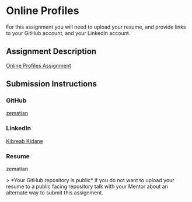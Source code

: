 # Online Profiles
For this assignment you will need to upload your resume, and provide links to your GitHub account, and your LinkedIn account.

## Assignment Description
[Online Profiles Assignment](https://education.launchcode.org/liftoff/assignments/online-profiles/)

## Submission Instructions
 
### GitHub
<p>
  <a href="https://github.com/zematian">zematian</a>
</p>
 
### LinkedIn
<p>
  <a href="https://www.linkedin.com/in/kibreab-kidane-871b33107/">Kibreab Kidane</a>
</p>

### Resume
<p>
  <a herf="https://github.com/zematian">zematian</a>
</p>
> *Your GitHub repository is public* if you do not want to upload your resume to a public facing repository talk with your Mentor about an alternate way to submit this assignment.

